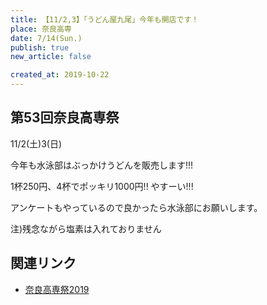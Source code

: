```yaml
---
title: 【11/2,3】「うどん屋九尾」今年も開店です！
place: 奈良高専
date: 7/14(Sun.)
publish: true
new_article: false

created_at: 2019-10-22
---
```


## 第53回奈良高専祭

11/2(土)3(日)

今年も水泳部はぶっかけうどんを販売します!!!

1杯250円、4杯でポッキリ1000円!! やすーい!!!

アンケートもやっているので良かったら水泳部にお願いします。

注)残念ながら塩素は入れておりません

## 関連リンク

- [奈良高専祭2019](https://www.nara-k.ac.jp/kousensai/)
